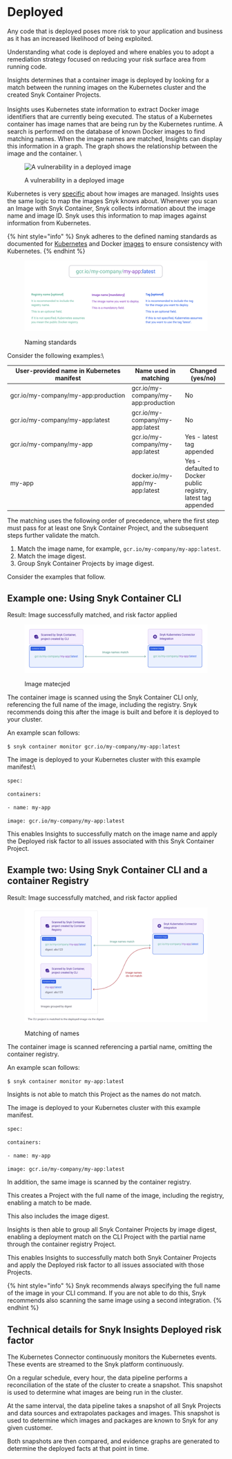 # Deployed

Any code that is deployed poses more risk to your application and business as it has an increased likelihood of being exploited.

Understanding what code is deployed and where enables you to adopt a remediation strategy focused on reducing your risk surface area from running code.

Insights determines that a container image is deployed by looking for a match between the running images on the Kubernetes cluster and the created Snyk Container Projects.\
\
Insights uses Kubernetes state information to extract Docker image identifiers that are currently being executed. The status of a Kubernetes container has image names that are being run by the Kubernetes runtime. A search is performed on the database of known Docker images to find matching names. When the image names are matched, Insights can display this information in a graph. The graph shows the relationship between the image and the container. \\

<figure><img src="https://lh6.googleusercontent.com/BoYMeFGbzjUmNmXbmtrklBcl9LLm9S94mwJWkrFA_5E5WIO07BsS3Zv-fbGBlXkNAx4oGnbBtzFijWTxUQbsnlzJI2QqprUJWPevpwBybhmwtzQayYnmW6_Qvhddgz1_vdy-NDZgQKUQhmxnY54xkrI" alt="A vulnerability in a deployed image"><figcaption><p>A vulnerability in a deployed image</p></figcaption></figure>

Kubernetes is very [specific](https://kubernetes.io/docs/concepts/containers/images/#image-names) about how images are managed. Insights uses the same logic to map the images Snyk knows about. Whenever you scan an Image with Snyk Container, Snyk collects information about the image name and image ID. Snyk uses this information to map images against information from Kubernetes.

{% hint style="info" %}
Snyk adheres to the defined naming standards as documented for [Kubernetes](https://kubernetes.io/docs/concepts/containers/images/#image-names) and Docker [images](https://docs.docker.com/engine/reference/commandline/images/) to ensure consistency with Kubernetes.
{% endhint %}

<figure><img src="../../../../.gitbook/assets/Screenshot 2023-07-12 at 02.01.48.png" alt="Naming standards"><figcaption><p>Naming standards</p></figcaption></figure>

Consider the following examples:\\

<table><thead><tr><th width="267.3333333333333">User-provided name in Kubernetes manifest</th><th>Name used in matching</th><th>Changed (yes/no)</th></tr></thead><tbody><tr><td>gcr.io/my-company/my-app:production</td><td>gcr.io/my-company/my-app:production</td><td>No</td></tr><tr><td>gcr.io/my-company/my-app:latest</td><td>gcr.io/my-company/my-app:latest</td><td>No</td></tr><tr><td>gcr.io/my-company/my-app</td><td>gcr.io/my-company/my-app:latest</td><td>Yes - latest tag appended</td></tr><tr><td>my-app</td><td>docker.io/my-app/my-app:latest</td><td>Yes - defaulted to Docker public registry, latest tag appended</td></tr></tbody></table>

The matching uses the following order of precedence, where the first step must pass for at least one Snyk Container Project, and the subsequent steps further validate the match.

1. Match the image name, for example, `gcr.io/my-company/my-app:latest`.
2. Match the image digest.
3. Group Snyk Container Projects by image digest.

Consider the examples that follow.

## **Example one: Using Snyk Container CLI**

Result: Image successfully matched, and risk factor applied

<figure><img src="../../../../.gitbook/assets/Screenshot 2023-07-12 at 02.04.31.png" alt="Image matecjed"><figcaption><p>Image matecjed</p></figcaption></figure>

The container image is scanned using the Snyk Container CLI only, referencing the full name of the image, including the registry. Snyk recommends doing this after the image is built and before it is deployed to your cluster.

An example scan follows:

`$ snyk container monitor gcr.io/my-company/my-app:latest`

The image is deployed to your Kubernetes cluster with this example manifest:\\

`spec:`

`containers:`

`- name: my-app`

`image: gcr.io/my-company/my-app:latest`

This enables Insights to successfully match on the image name and apply the Deployed risk factor to all issues associated with this Snyk Container Project.

## **Example two: Using Snyk Container CLI and a container Registry**

Result: Image successfully matched, and risk factor applied

<figure><img src="../../../../.gitbook/assets/Screenshot 2023-07-12 at 02.05.31.png" alt="Matching of names"><figcaption><p>Matching of names</p></figcaption></figure>

The container image is scanned referencing a partial name, omitting the container registry.

An example scan follows:

`$ snyk container monitor my-app:lates`t

Insights is not able to match this Project as the names do not match.

The image is deployed to your Kubernetes cluster with this example manifest.

`spec:`

`containers:`

`- name: my-app`

`image: gcr.io/my-company/my-app:latest`

In addition, the same image is scanned by the container registry.

This creates a Project with the full name of the image, including the registry, enabling a match to be made.

This also includes the image digest.

Insights is then able to group all Snyk Container Projects by image digest, enabling a deployment match on the CLI Project with the partial name through the container registry Project.

This enables Insights to successfully match both Snyk Container Projects and apply the Deployed risk factor to all issues associated with those Projects.

{% hint style="info" %}
Snyk recommends always specifying the full name of the image in your CLI command. If you are not able to do this, Snyk recommends also scanning the same image using a second integration.
{% endhint %}

## Technical details for Snyk Insights Deployed risk factor

The Kubernetes Connector continuously monitors the Kubernetes events. These events are streamed to the Snyk platform continuously.

On a regular schedule, every hour, the data pipeline performs a reconciliation of the state of the cluster to create a snapshot. This snapshot is used to determine what images are being run in the cluster.

At the same interval, the data pipeline takes a snapshot of all Snyk Projects and data sources and extrapolates packages and images. This snapshot is used to determine which images and packages are known to Snyk for any given customer.

Both snapshots are then compared, and evidence graphs are generated to determine the deployed facts at that point in time.
